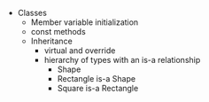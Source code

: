 
* Classes
  - Member variable initialization
  - const methods
  - Inheritance
    * virtual and override
    * hierarchy of types with an is-a relationship
	  - Shape
	  - Rectangle is-a Shape
	  - Square is-a Rectangle



